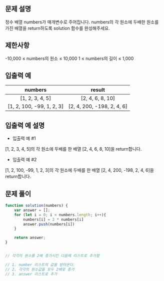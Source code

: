 ## 문제 설명

정수 배열 numbers가 매개변수로 주어집니다. numbers의 각 원소에 두배한 원소를 가진 배열을 return하도록 solution 함수를 완성해주세요.

## 제한사항

-10,000 ≤ numbers의 원소 ≤ 10,000
1 ≤ numbers의 길이 ≤ 1,000


## 입출력 예

numbers|	result
|:--:|:--:|
[1, 2, 3, 4, 5]|	[2, 4, 6, 8, 10]
[1, 2, 100, -99, 1, 2, 3]	|[2, 4, 200, -198, 2, 4, 6]

## 입출력 예 설명

- 입출력 예 #1

[1, 2, 3, 4, 5]의 각 원소에 두배를 한 배열 [2, 4, 6, 8, 10]을 return합니다.

- 입출력 예 #2

[1, 2, 100, -99, 1, 2, 3]의 각 원소에 두배를 한 배열 [2, 4, 200, -198, 2, 4, 6]을 return합니다.


## 문제 풀이

```js
function solution(numbers) {
    var answer = [];
    for (let i = 0; i < numbers.length; i++){
        numbers[i] = 2 * numbers[i]
        answer.push(numbers[i])
    }

    return answer;
}


// 각각의 원소를 2배 증가시킨 다음에 리스트로 추가함

// 1. number 리스트의 값을 받아온다.
// 2. 각각의 원소값을 모두 2배로 증가
// 3. answer 리스트로 추가
```